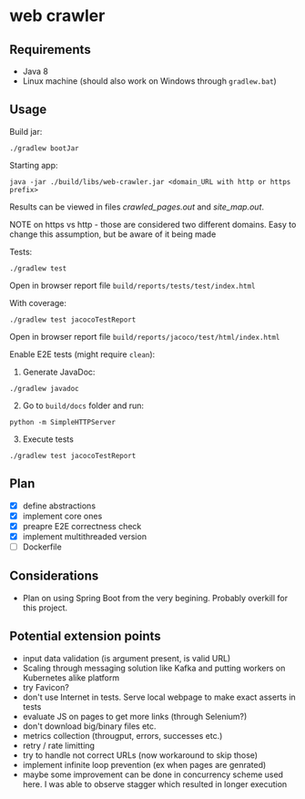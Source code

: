# web crawler

## Requirements

* Java 8
* Linux machine (should also work on Windows through `gradlew.bat`)


## Usage

Build jar:

```
./gradlew bootJar
```

Starting app:

```
java -jar ./build/libs/web-crawler.jar <domain_URL with http or https prefix>
```

Results can be viewed in files *crawled_pages.out* and *site_map.out*.

NOTE on https vs http - those are considered two different domains. Easy to change this assumption, but be aware of it being made

Tests:

```
./gradlew test
```
Open in browser report file `build/reports/tests/test/index.html`

With coverage:
```
./gradlew test jacocoTestReport
```

Open in browser report file `build/reports/jacoco/test/html/index.html`


Enable E2E tests (might require `clean`):

1. Generate JavaDoc:
```
./gradlew javadoc
```

2. Go to `build/docs` folder and run:
```
python -m SimpleHTTPServer
```

3. Execute tests
```
./gradlew test jacocoTestReport
```

## Plan

- [x] define abstractions
- [x] implement core ones
- [x] preapre E2E correctness check
- [x] implement multithreaded version
- [ ] Dockerfile

## Considerations

* Plan on using Spring Boot from the very begining. Probably overkill for this project.

## Potential extension points

* input data validation (is argument present, is valid URL)
* Scaling through messaging solution like Kafka and putting workers on Kubernetes alike platform
* try Favicon?
* don't use Internet in tests. Serve local webpage to make exact asserts in tests
* evaluate JS on pages to get more links (through Selenium?)
* don't download big/binary files etc.
* metrics collection (througput, errors, successes etc.)
* retry / rate limitting
* try to handle not correct URLs (now workaround to skip those)
* implement infinite loop prevention (ex when pages are genrated)
* maybe some improvement can be done in concurrency scheme used here. I was able to observe stagger which resulted in longer execution



